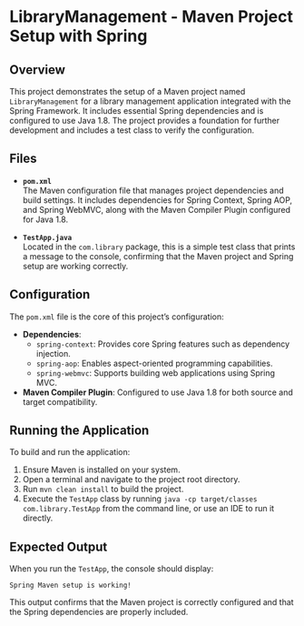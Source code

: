 # LibraryManagement - Maven Project Setup with Spring

## Overview
This project demonstrates the setup of a Maven project named `LibraryManagement` for a library management application integrated with the Spring Framework. It includes essential Spring dependencies and is configured to use Java 1.8. The project provides a foundation for further development and includes a test class to verify the configuration.

## Files
- **`pom.xml`**  
  The Maven configuration file that manages project dependencies and build settings. It includes dependencies for Spring Context, Spring AOP, and Spring WebMVC, along with the Maven Compiler Plugin configured for Java 1.8.

- **`TestApp.java`**  
  Located in the `com.library` package, this is a simple test class that prints a message to the console, confirming that the Maven project and Spring setup are working correctly.

## Configuration
The `pom.xml` file is the core of this project’s configuration:
- **Dependencies**: 
  - `spring-context`: Provides core Spring features such as dependency injection.
  - `spring-aop`: Enables aspect-oriented programming capabilities.
  - `spring-webmvc`: Supports building web applications using Spring MVC.
- **Maven Compiler Plugin**: Configured to use Java 1.8 for both source and target compatibility.

## Running the Application
To build and run the application:
1. Ensure Maven is installed on your system.
2. Open a terminal and navigate to the project root directory.
3. Run `mvn clean install` to build the project.
4. Execute the `TestApp` class by running `java -cp target/classes com.library.TestApp` from the command line, or use an IDE to run it directly.

## Expected Output
When you run the `TestApp`, the console should display:
```
Spring Maven setup is working!
```
This output confirms that the Maven project is correctly configured and that the Spring dependencies are properly included.